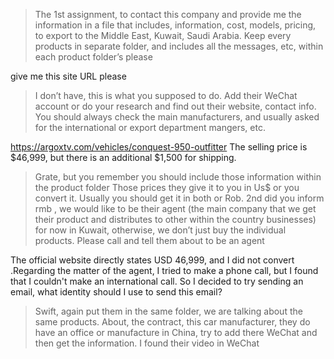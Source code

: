 > The 1st assignment, to contact this company and provide me the information in a file that includes, information, cost, models, pricing, to export to the Middle East, Kuwait, Saudi Arabia.
> Keep every products in separate folder, and includes all the messages, etc, within each product folder’s please 

give me this site URL please 

> I don’t have, this is what you supposed to do. Add their WeChat account or do your research and find out their website, contact info. You should always check the main manufacturers, and usually asked for the international or export department mangers, etc.

https://argoxtv.com/vehicles/conquest-950-outfitter
The selling price is $46,999, but there is an additional $1,500 for shipping.

> Grate, but you remember you should include those information within the product folder 
> Those prices they give it to you in Us$ or you convert it. Usually you should get it in both or Rob. 2nd did you inform rmb , we would like to be their agent (the main company that we get their product and distributes to other within the country businesses) for now in Kuwait, otherwise, we don’t just buy the individual products. Please call and tell them about to be an agent 

The official website directly states USD 46,999, and I did not convert .Regarding the matter of the agent, I tried to make a phone call, but I found that I couldn't make an international call. So I decided to try sending an email, what identity should I use to send this email?

> Swift, again put them in the same folder, we are talking about the same products. About, the contract, this car manufacturer, they do have an office or manufacture in China, try to add there WeChat and then get the information. I found their video in WeChat

